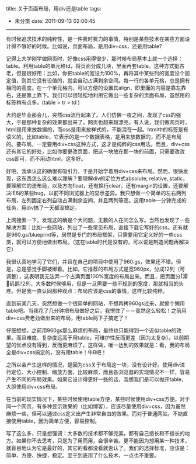 title: 关于页面布局，用div还是table
tags:
  - 未分类
date: 2011-09-13 02:00:45
---

有时候追求技术的纯粹性，是一件费时费力的事情，特别是某些技术在某些方面设计得不够好的时候。比如说，页面布局，是用div+css，还是用table? 

<span id="more-112"></span>
<p>记得上大学刚学做网页时，好像css用得很少，那时候布局基本上就一个选择：table。利用table的单元格td，将页面分成几块，里面再套table。这种方式挺古老，但是很好用：比如，你把table的宽设为100%，再将其中某些列的宽度设个固定值，则其它没有设值的，就会自动占满剩余空间。每一行的各单元格，总是拥有相同的高度。在一个单元格内，可以方便的设置其align，即里面的内容是靠左靠右，还是靠上靠下。我们可以很轻松地利用它做出一些复杂的页面布局，虽然用的标签稍有点多。(table > tr > td )
<p>大约是毕业那会儿，突然css流行起来了。人们仿佛一夜之间，发现了css的强大，于是那种复杂的效果都出来了，网页也越来越漂亮。有人说，我们做网页时，html是用来放数据的，而css是用来放样式的，不能混在一起。html中的标签是有语义的，比如table，它表示的是一个数据表格，是用来放数据的，而不是布局的。要布局，一定要用div+css这种方式，这才是纯粹的css用法。而且，div+css还有其它的好处，比如你要更改页面，把这一块放在那一块的前面，只需要改改css即可，而不用动html，这多好。
<p>好吧，我承认这的确很有吸引力，于是开始学着用div+css来布局。然而，很快发现，这东西怎么这么难以理解？要理解div的定位方式absolute, relative, static，要理解它的流布局，以及方向float，还有换行clear，还有margin的设置，还要解决IE6的某些bug，以前不同浏览器上的显示差异。我只想做一个简单的左右两列布局，左列固定右列自动占满剩余空间，并且两列等高。这用table一分钟完成的任务，用div搞了一天都没搞定。
<p>上网搜索一下，发现这的确是个大问题，无数的人在问怎么写。当然也发现了一些解决方案：比如一些网站，列出了一些常见布局，直接下载它写好的css。还有就是960.gs/blueprint等，居然是专门的布局框架，只需要用它定义好的一些css类，就可以方便地做出布局。（这在table时代是没有的，可以说是制造问题再解决它）
<p>我很认真地学习了它们，并且在自己的项目中使用了960.gs，效果还不错。但是，总是感觉手脚被绑着。比如，它推荐的布局方式是宽960px，分成12列（可调整），这表明我无法弄一个占满页面100%宽度的布局出来。而且，把页面分潭矶鹊?2列，大多数时候够用，但是一旦需要一些不规则的宽度，那就相当的头疼。但是我一直认同那种观点：布局应该是css的事情，这样比较纯粹。
<p>直到前某几天，突然想做一个很简单的网站，不想再拷960gs过来，就偷个懒用table吧。当我花了几分钟把布局做好之后，我愣住了－－竟然这么轻松！之前用div+css费老劲做出来的布局，用table两下子搞定了！
<p>仔细想想，之前用960gs那么麻烦的布局，最终也只能得到一个近似table的效果。而且难度、复杂度远高于用table，可维护性反而更差（因为太复杂）。以前期望的优点没有得到，反而更麻烦了。这样做，唯一达到的效果就是：看，我的布局全是div+css搞定的，没有用table！牛B吧！
<p>之所以会产生这样的情况，是因为css关于布局这一块，没有设计好。使用div进行定位、大小控制、缩放方面，比较麻烦，而且各浏览器的实现情况不一样，容易产生不同的布局效果。如果它设计得更好一些的话，我想我们是可以抛开table，大胆使用div+css布局。
<p>在当前的现实情况下，某些时候使用table方便，某些时候使用div+css方便。对于同一个网页，有多种显示效果的（比如博客），应该尽量使用div+css，因为虽然麻烦一些，但可以通过css定义出产生非常自由的效果。而对于普通网站，不妨直接使用table，因为简单方便，容易控制。
<p>写了这么多，只是想强调：大多数的技术都不够完美，都有自己擅长和不擅长的地方。如果你不去思考，只是为了用而用，会很辛苦。更不能因为想用某一种技术，就盲目地认为它是最好的，其它的看都没看就否认了。我们的选择标准，应该是：简单、方便、快捷，稳定。至于到底用了什么技术，一点也不重要。